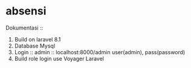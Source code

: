 # absensi

Dokumentasi ::

1. Build on laravel 8.1
2. Database Mysql
3. Login ::
    admin :: localhost:8000/admin
        user(admin), pass(password)
4. Build role login use Voyager Laravel